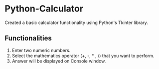 # Python-Calculator
Created a basic calculator functionality using Python's Tkinter library.

## Functionalities 
1. Enter two numeric numbers.
2. Select the mathematics operator (+, -, * , /) that you want to perform.
3. Answer will be displayed on Console window.
